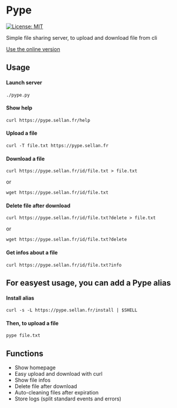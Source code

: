 # Pype

[![License: MIT](https://img.shields.io/badge/License-MIT-yellow.svg)](https://github.com/sellan/Pype/blob/master/LICENSE)

Simple file sharing server, to upload and download file from cli

[Use the online version](https://pype.sellan.fr)

## Usage

#### Launch server
```
./pype.py
```

#### Show help
```
curl https://pype.sellan.fr/help
```

#### Upload a file
```
curl -T file.txt https://pype.sellan.fr
```

#### Download a file
```
curl https://pype.sellan.fr/id/file.txt > file.txt
```
or
```
wget https://pype.sellan.fr/id/file.txt
```

#### Delete file after download
```
curl https://pype.sellan.fr/id/file.txt?delete > file.txt
```
or
```
wget https://pype.sellan.fr/id/file.txt?delete
```

#### Get infos about a file
```
curl https://pype.sellan.fr/id/file.txt?info
```

## For easyest usage, you can add a Pype alias

#### Install alias
```
curl -s -L https://pype.sellan.fr/install | $SHELL
```

#### Then, to upload a file
```
pype file.txt
```

## Functions

* Show homepage
* Easy upload and download with curl
* Show file infos
* Delete file after download
* Auto-cleaning files after expiration
* Store logs (split standard events and errors)
